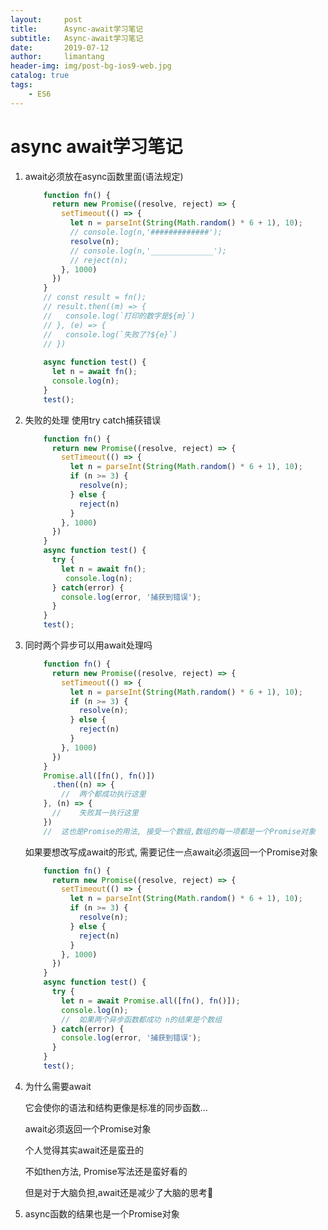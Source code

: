 ```yaml
---
layout:     post
title:      Async-await学习笔记
subtitle:   Async-await学习笔记
date:       2019-07-12
author:     limantang
header-img: img/post-bg-ios9-web.jpg
catalog: true
tags:
    - ES6
---
```

# async await学习笔记

1. await必须放在async函数里面(语法规定)

   ```typescript
       function fn() {
         return new Promise((resolve, reject) => {
           setTimeout(() => {
             let n = parseInt(String(Math.random() * 6 + 1), 10);
             // console.log(n,'#############');
             resolve(n);
             // console.log(n,'______________');
             // reject(n);
           }, 1000)
         })
       }
       // const result = fn();
       // result.then((m) => {
       //   console.log(`打印的数字是${m}`)
       // }, (e) => {
       //   console.log(`失败了?${e}`)
       // })
       
       async function test() {
         let n = await fn();
         console.log(n);
       }
       test();
   ```

2. 失败的处理 使用try catch捕获错误

   ```typescript
       function fn() {
         return new Promise((resolve, reject) => {
           setTimeout(() => {
             let n = parseInt(String(Math.random() * 6 + 1), 10);
             if (n >= 3) {
               resolve(n);
             } else {
               reject(n)
             }
           }, 1000)
         })
       }
       async function test() {
         try {
           let n = await fn();
            console.log(n);
         } catch(error) {
           console.log(error, '捕获到错误');
         }
       }
       test();
   ```

3. 同时两个异步可以用await处理吗

    ```typescript
        function fn() {
          return new Promise((resolve, reject) => {
            setTimeout(() => {
              let n = parseInt(String(Math.random() * 6 + 1), 10);
              if (n >= 3) {
                resolve(n);
              } else {
                reject(n)
              }
            }, 1000)
          })
        }
        Promise.all([fn(), fn()])
          .then((n) => {
            //	两个都成功执行这里
        }, (n) => {
          //	失败其一执行这里
        })
        //	这也是Promise的用法, 接受一个数组,数组的每一项都是一个Promise对象
    ```
    
    如果要想改写成await的形式, 需要记住一点await必须返回一个Promise对象
    
    ```typescript
        function fn() {
          return new Promise((resolve, reject) => {
            setTimeout(() => {
              let n = parseInt(String(Math.random() * 6 + 1), 10);
              if (n >= 3) {
                resolve(n);
              } else {
                reject(n)
              }
            }, 1000)
          })
        }
        async function test() {
          try {
            let n = await Promise.all([fn(), fn()]);
            console.log(n);
            //	如果两个异步函数都成功 n的结果是个数组
          } catch(error) {
            console.log(error, '捕获到错误');
          }
        }
        test();
    ```

4. 为什么需要await

   它会使你的语法和结构更像是标准的同步函数...

   await必须返回一个Promise对象

   个人觉得其实await还是蛮丑的

   不如then方法, Promise写法还是蛮好看的

   但是对于大脑负担,await还是减少了大脑的思考🤔

5. async函数的结果也是一个Promise对象
